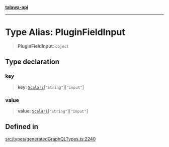 [**talawa-api**](../../../README.md)

***

# Type Alias: PluginFieldInput

> **PluginFieldInput**: `object`

## Type declaration

### key

> **key**: [`Scalars`](Scalars.md)\[`"String"`\]\[`"input"`\]

### value

> **value**: [`Scalars`](Scalars.md)\[`"String"`\]\[`"input"`\]

## Defined in

[src/types/generatedGraphQLTypes.ts:2240](https://github.com/Suyash878/talawa-api/blob/b5a9d8b4a1ea678a3d6f5b710b3721f91a3052fc/src/types/generatedGraphQLTypes.ts#L2240)
